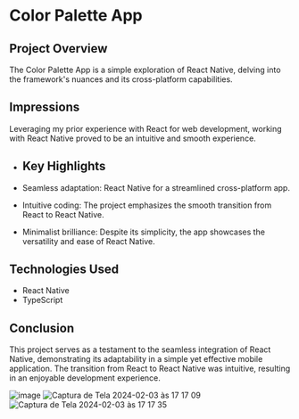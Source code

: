 # Color Palette App

## Project Overview

The Color Palette App is a simple exploration of React Native, delving into the framework's nuances and its cross-platform capabilities.

## Impressions

Leveraging my prior experience with React for web development, working with React Native proved to be an intuitive and smooth experience.

- ## Key Highlights

- Seamless adaptation: React Native for a streamlined cross-platform app.
- Intuitive coding: The project emphasizes the smooth transition from React to React Native.
- Minimalist brilliance: Despite its simplicity, the app showcases the versatility and ease of React Native.

## Technologies Used

- React Native
- TypeScript

## Conclusion
This project serves as a testament to the seamless integration of React Native, demonstrating its adaptability in a simple yet effective mobile application. The transition from React to React Native was intuitive, resulting in an enjoyable development experience.

![image](https://github.com/mateuspdasilva/react-native-color-palette-app/assets/99037253/c5b08809-1d06-4050-8794-ca85dc0c5fc9)
![Captura de Tela 2024-02-03 às 17 17 09](https://github.com/mateuspdasilva/react-native-color-palette-app/assets/99037253/292edf23-cf35-4a4c-b7aa-42b1b564a7bb)
![Captura de Tela 2024-02-03 às 17 17 35](https://github.com/mateuspdasilva/react-native-color-palette-app/assets/99037253/ab370830-c210-40b1-a84c-4839bdac6928)


